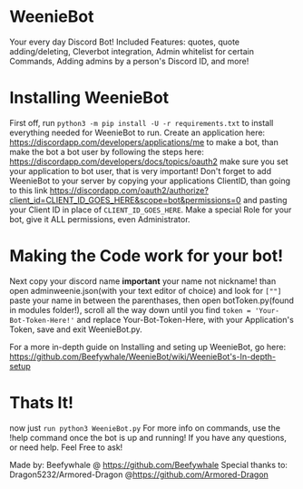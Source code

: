 # WeenieBot
Your every day Discord Bot! Included Features: quotes, quote adding/deleting, Cleverbot integration, Admin whitelist for certain Commands, Adding admins by a person's Discord ID, and more!  

# Installing WeenieBot

  First off, run `python3 -m pip install -U -r requirements.txt` to install everything needed for WeenieBot to run. Create an application here: https://discordapp.com/developers/applications/me to make a bot, than make the bot a bot user
by following the steps here: https://discordapp.com/developers/docs/topics/oauth2 make sure you set your application to bot user, that is very important! Don't forget to add WeenieBot to your server by copying your applications ClientID, than going to this link https://discordapp.com/oauth2/authorize?client_id=CLIENT_ID_GOES_HERE&scope=bot&permissions=0 and pasting your Client ID in place of `CLIENT_ID_GOES_HERE`. Make a special Role for your bot, give it ALL permissions, even Administrator.

# Making the Code work for your bot!
Next copy your discord name **important** your name not nickname! than open adminweenie.json(with your text editor of choice) and look for `[""]` paste your name in between the parenthases, then open botToken.py(found in modules folder!), scroll all the way down until you find `token = 'Your-Bot-Token-Here!'` and replace Your-Bot-Token-Here, with your Application's Token, save and exit WeenieBot.py.

For a more in-depth guide on Installing and seting up WeenieBot, go here: https://github.com/Beefywhale/WeenieBot/wiki/WeenieBot's-In-depth-setup

# Thats It!
now just `run python3 WeenieBot.py`
For more info on commands, use the !help command once the bot is up and running!
If you have any questions, or need help. Feel Free to ask!


Made by: Beefywhale @ https://github.com/Beefywhale
Special thanks to: Dragon5232/Armored-Dragon @https://github.com/Armored-Dragon 

